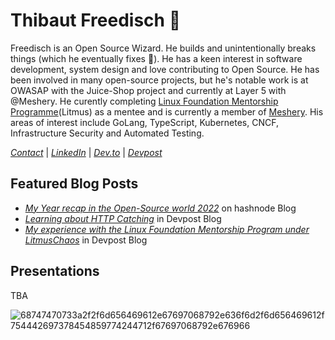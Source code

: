 # Thibaut Freedisch 🧠

Freedisch is an Open Source Wizard. He builds and unintentionally breaks things (which he eventually fixes 🙂). He has a keen interest in software development, system design and love contributing to Open Source. He has been involved in many open-source projects, but he's notable work is at OWASAP with the Juice-Shop project and currently at Layer 5 with @Meshery. He curently completing [Linux Foundation Mentorship Programme](https://mentorship.lfx.linuxfoundation.org/project/237b7300-d749-4f14-bd4c-9375e5ec39b6)(Litmus) as a mentee and is currently a member of [Meshery](https://meshery.io/). His areas of interest include GoLang, TypeScript, Kubernetes, CNCF, Infrastructure Security and Automated Testing.

*[Contact](mailto:freeproduc@gmail.com)* | *[LinkedIn](https://www.linkedin.com/in/magnim-thibaut-batale-905843208/)* | *[Dev.to](https://dev.to/freedisch)* | *[Devpost](https://devpost.com/Freedisch)* 



## Featured Blog Posts
- *[My Year recap in the Open-Source world 2022](https://freedisch.hashnode.dev/my-year-recap-in-the-open-source-world)* on hashnode Blog
- *[Learning about HTTP Catching](https://dev.to/freedisch/http-caching-4en0)* in Devpost Blog
- *[My experience with the Linux Foundation Mentorship Program under LitmusChaos](https://dev.to/freedisch_10/embarking-on-a-professional-growth-adventure-insights-from-my-lfx-mentorship-program-at-litmuschaos-5cbc)* in Devpost Blog


## Presentations
TBA

![68747470733a2f2f6d656469612e67697068792e636f6d2f6d656469612f754442697378454859774244712f67697068792e676966](https://user-images.githubusercontent.com/82499435/197423420-c593ad0e-aedd-4ad4-b5ba-22fce0cd066d.gif)

